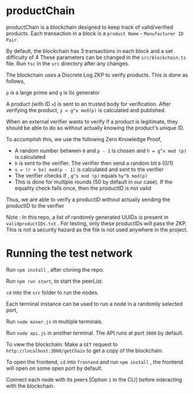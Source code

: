 # productChain

productChain is a blockchain designed to keep track of valid/verified products. Each transaction in a block is a `product Name` - `Manufacturer ID Pair`.

By default, the blockchain has 3 transactions in each block and a set difficulty of 4
These parameters can be changed in the `src/blockchain.ts` file. Run `tsc` in the `src` directory after any changes.

The blockchain uses a Discrete Log ZKP to verify products. This is done as follows,

`p` is a large prime and `g` is its generator

A product (with ID `x`) is sent to an trusted body for verification. After verifying the product, `y = g^x mod(p)` is calculated and published.

When an external verifier wants to verify if a product is legitimate, they should be able to do so without actually knowing the product's unique ID.

To accomplish this, we use the following Zero Knowledge Proof,

 - A random number between `0` and `p - 1` is chosen and `h = g^x mod (p)` is calculated
 - `h` is sent to the verifier. The verifier then send a random bit `b` (0/1)
 - `s = (r + bx) mod(p - 1)` is calculated and sent to the verifier
 - The verifier checks if , `g^s mod (p)` equals `hy^b mod(p)`
 - This is done for multiple rounds (50 by default in our case). If the equality check fails once, then the productID is not valid

Thus, we are able to verify a productID without actually sending the productID to the verifier

Note : In this repo, a list of randomly generated UUIDs is present in `validproductIDs.txt` . For testing, only these productIDs will pass the ZKP. This is not a security hazard as the file is not used anywhere in the project.


# Running the test network

Run `npm install` , after cloning the repo.

Run `npm run start`, to start the peerList.

`cd` into the `src` folder to run the nodes.

Each terminal instance can be used to run a node in a randomly selected port,

Run `node miner.js` in multiple terminals.

Run `node api.js` in another terminal. The API runs at port `3000` by default.

To view the blockchain: Make a `GET` request to `http://localhost:3000/getChain` to get a copy of the blockchain.

To open the frontend, `cd` into `frontend` and run `npm install` , the frontend will open on some open port by default.

Connect each node with its peers [Option `1` in the CLI] before interacting with the blockchain.


